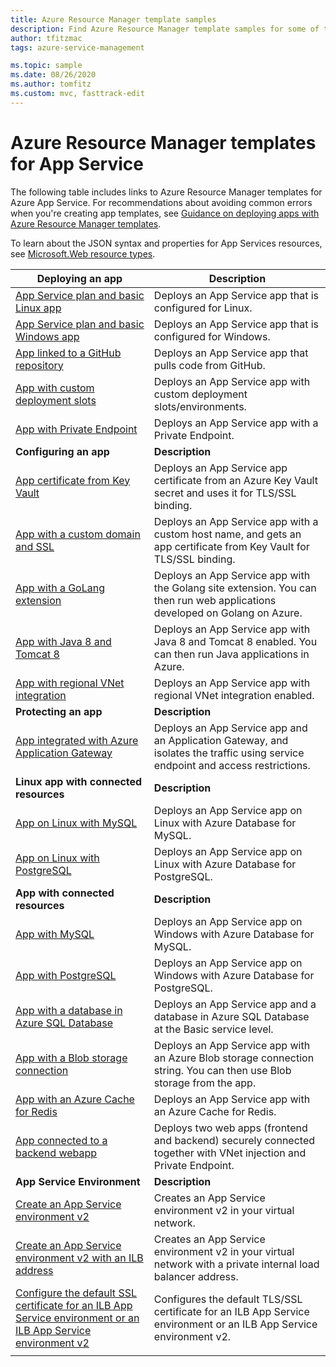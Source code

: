 ```yaml
---
title: Azure Resource Manager template samples
description: Find Azure Resource Manager template samples for some of the common App Service scenarios. Learn how to automate your App Service deployment or management tasks.
author: tfitzmac
tags: azure-service-management

ms.topic: sample
ms.date: 08/26/2020
ms.author: tomfitz
ms.custom: mvc, fasttrack-edit
---
```

# Azure Resource Manager templates for App Service

The following table includes links to Azure Resource Manager templates for Azure App Service. For recommendations about avoiding common errors when you're creating app templates, see [Guidance on deploying apps with Azure Resource Manager templates](deploy-resource-manager-template.md).

To learn about the JSON syntax and properties for App Services resources, see [Microsoft.Web resource types](/azure/templates/microsoft.web/allversions).

| Deploying an app | Description |
|-|-|
| [App Service plan and basic Linux app](https://github.com/Azure/azure-quickstart-templates/tree/master/quickstarts/microsoft.web/webapp-basic-linux) | Deploys an App Service app that is configured for Linux. |
| [App Service plan and basic Windows app](https://github.com/Azure/azure-quickstart-templates/tree/master/quickstarts/microsoft.web/webapp-basic-windows) | Deploys an App Service app that is configured for Windows. |
| [App linked to a GitHub repository](https://github.com/Azure/azure-quickstart-templates/tree/master/quickstarts/microsoft.web/web-app-github-deploy)| Deploys an App Service app that pulls code from GitHub. |
| [App with custom deployment slots](https://github.com/Azure/azure-quickstart-templates/tree/master/quickstarts/microsoft.web/webapp-custom-deployment-slots)| Deploys an App Service app with custom deployment slots/environments. |
| [App with Private Endpoint](https://github.com/Azure/azure-quickstart-templates/tree/master/101-private-endpoint-webapp)| Deploys an App Service app with a Private Endpoint. |
|**Configuring an app**| **Description** |
| [App certificate from Key Vault](https://github.com/Azure/azure-quickstart-templates/tree/master/201-web-app-certificate-from-key-vault)| Deploys an App Service app certificate from an Azure Key Vault secret and uses it for TLS/SSL binding. |
| [App with a custom domain and SSL](https://github.com/Azure/azure-quickstart-templates/tree/master/201-web-app-custom-domain-and-ssl)| Deploys an App Service app with a custom host name, and gets an app certificate from Key Vault for TLS/SSL binding. |
| [App with a GoLang extension](https://github.com/Azure/azure-quickstart-templates/tree/master/101-webapp-with-golang)| Deploys an App Service app with the Golang site extension. You can then run web applications developed on Golang on Azure. |
| [App with Java 8 and Tomcat 8](https://github.com/Azure/azure-quickstart-templates/tree/master/201-web-app-java-tomcat)| Deploys an App Service app with Java 8 and Tomcat 8 enabled. You can then run Java applications in Azure. |
| [App with regional VNet integration](https://github.com/Azure/azure-quickstart-templates/tree/master/101-app-service-regional-vnet-integration)| Deploys an App Service app with regional VNet integration enabled. |
|**Protecting an app**| **Description** |
| [App integrated with Azure Application Gateway](https://github.com/Azure/azure-quickstart-templates/tree/master/201-web-app-with-app-gateway-v2)| Deploys an App Service app and an Application Gateway, and isolates the traffic using service endpoint and access restrictions. |
|**Linux app with connected resources**| **Description** |
| [App on Linux with MySQL](https://github.com/Azure/azure-quickstart-templates/tree/master/101-webapp-linux-managed-mysql) | Deploys an App Service app on Linux with Azure Database for MySQL. |
| [App on Linux with PostgreSQL](https://github.com/Azure/azure-quickstart-templates/tree/master/quickstarts/microsoft.web/webapp-linux-managed-postgresql) | Deploys an App Service app on Linux with Azure Database for PostgreSQL. |
|**App with connected resources**| **Description** |
| [App with MySQL](https://github.com/Azure/azure-quickstart-templates/tree/master/101-webapp-managed-mysql)| Deploys an App Service app on Windows with Azure Database for MySQL. |
| [App with PostgreSQL](https://github.com/Azure/azure-quickstart-templates/tree/master/quickstarts/microsoft.web/webapp-managed-postgresql)| Deploys an App Service app on Windows with Azure Database for PostgreSQL. |
| [App with a database in Azure SQL Database](https://github.com/Azure/azure-quickstart-templates/tree/master/quickstarts/microsoft.web/web-app-sql-database)| Deploys an App Service app and a database in Azure SQL Database at the Basic service level. |
| [App with a Blob storage connection](https://github.com/Azure/azure-quickstart-templates/tree/master/201-web-app-blob-connection)| Deploys an App Service app with an Azure Blob storage connection string. You can then use Blob storage from the app. |
| [App with an Azure Cache for Redis](https://github.com/Azure/azure-quickstart-templates/tree/master/201-web-app-with-redis-cache)| Deploys an App Service app with an Azure Cache for Redis. |
| [App connected to a backend webapp](https://github.com/Azure/azure-quickstart-templates/tree/master/101-webapp-privateendpoint-vnet-injection)| Deploys two web apps (frontend and backend) securely connected together with VNet injection and Private Endpoint. |
|**App Service Environment**| **Description** |
| [Create an App Service environment v2](https://github.com/Azure/azure-quickstart-templates/tree/master/quickstarts/microsoft.web/web-app-asev2-create) | Creates an App Service environment v2 in your virtual network. |
| [Create an App Service environment v2 with an ILB address](https://github.com/Azure/azure-quickstart-templates/tree/master/quickstarts/microsoft.web/web-app-asev2-ilb-create) | Creates an App Service environment v2 in your virtual network with a private internal load balancer address. |
| [Configure the default SSL certificate for an ILB App Service environment or an ILB App Service environment v2](https://github.com/Azure/azure-quickstart-templates/tree/master/201-web-app-ase-ilb-configure-default-ssl) | Configures the default TLS/SSL certificate for an ILB App Service environment or an ILB App Service environment v2. |
| | |
